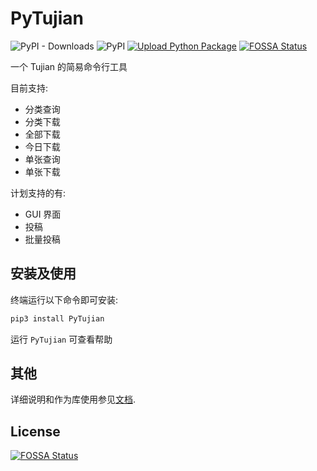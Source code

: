 # PyTujian

![PyPI - Downloads](https://img.shields.io/pypi/dm/PyTujian)
![PyPI](https://img.shields.io/pypi/v/PyTujian)
[![Upload Python Package](https://github.com/gggxbbb/tujian_python/actions/workflows/python-publish.yml/badge.svg)](https://github.com/gggxbbb/tujian_python/actions/workflows/python-publish.yml)
[![FOSSA Status](https://app.fossa.com/api/projects/git%2Bgithub.com%2Fgggxbbb%2Ftujian_python.svg?type=shield)](https://app.fossa.com/projects/git%2Bgithub.com%2Fgggxbbb%2Ftujian_python?ref=badge_shield)

一个 Tujian 的简易命令行工具

目前支持:

* 分类查询
* 分类下载
* 全部下载
* 今日下载
* 单张查询
* 单张下载

计划支持的有:

* GUI 界面
* 投稿
* 批量投稿

## 安装及使用

终端运行以下命令即可安装:

```bash
pip3 install PyTujian
```

运行 `PyTujian` 可查看帮助

## 其他

详细说明和作为库使用参见[文档](https://docs.evax.top/docs/pytujian).

## License
[![FOSSA Status](https://app.fossa.com/api/projects/git%2Bgithub.com%2Fgggxbbb%2Ftujian_python.svg?type=large)](https://app.fossa.com/projects/git%2Bgithub.com%2Fgggxbbb%2Ftujian_python?ref=badge_large)